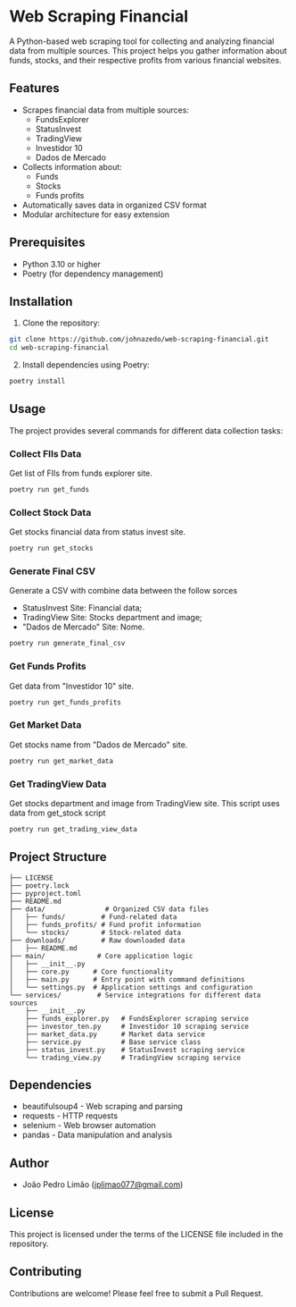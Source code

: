# Web Scraping Financial

A Python-based web scraping tool for collecting and analyzing financial data from multiple sources. This project helps you gather information about funds, stocks, and their respective profits from various financial websites.

## Features

- Scrapes financial data from multiple sources:
  - FundsExplorer
  - StatusInvest
  - TradingView
  - Investidor 10
  - Dados de Mercado
- Collects information about:
  - Funds
  - Stocks
  - Funds profits
- Automatically saves data in organized CSV format
- Modular architecture for easy extension

## Prerequisites

- Python 3.10 or higher
- Poetry (for dependency management)

## Installation

1. Clone the repository:
```bash
git clone https://github.com/johnazedo/web-scraping-financial.git
cd web-scraping-financial
```

2. Install dependencies using Poetry:
```bash
poetry install
```

## Usage

The project provides several commands for different data collection tasks:

### Collect FIIs Data
Get list of FIIs from funds explorer site.

```bash
poetry run get_funds
```

### Collect Stock Data
Get stocks financial data from status invest site.

```bash
poetry run get_stocks
```

### Generate Final CSV
Generate a CSV with combine data between the follow sorces

- StatusInvest Site: Financial data;
- TradingView Site: Stocks department and image;
- "Dados de Mercado" Site: Nome.

```bash
poetry run generate_final_csv
```

### Get Funds Profits
Get data from "Investidor 10" site.

```bash
poetry run get_funds_profits
```

### Get Market Data
Get stocks name from "Dados de Mercado" site.

```bash
poetry run get_market_data
```

### Get TradingView Data
Get stocks department and image from TradingView site.
This script uses data from get_stock script

```bash
poetry run get_trading_view_data
```

## Project Structure

```
├── LICENSE
├── poetry.lock
├── pyproject.toml
├── README.md
├── data/               # Organized CSV data files
│   ├── funds/         # Fund-related data
│   ├── funds_profits/ # Fund profit information
│   └── stocks/        # Stock-related data
├── downloads/         # Raw downloaded data
│   ├── README.md
├── main/             # Core application logic
│   ├── __init__.py
│   ├── core.py      # Core functionality
│   ├── main.py      # Entry point with command definitions
│   └── settings.py  # Application settings and configuration
└── services/         # Service integrations for different data sources
    ├── __init__.py
    ├── funds_explorer.py   # FundsExplorer scraping service
    ├── investor_ten.py     # Investidor 10 scraping service
    ├── market_data.py      # Market data service
    ├── service.py          # Base service class
    ├── status_invest.py    # StatusInvest scraping service
    └── trading_view.py     # TradingView scraping service
```

## Dependencies

- beautifulsoup4 - Web scraping and parsing
- requests - HTTP requests
- selenium - Web browser automation
- pandas - Data manipulation and analysis

## Author

- João Pedro Limão (jplimao077@gmail.com)

## License

This project is licensed under the terms of the LICENSE file included in the repository.

## Contributing

Contributions are welcome! Please feel free to submit a Pull Request.